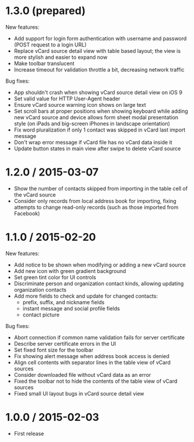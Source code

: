 # 1.3.0 (prepared)

New features:

* Add support for login form authentication with username and password (POST
  request to a login URL)
* Replace vCard source detail view with table based layout; the view is more
  stylish and easier to expand now
* Make toolbar translucent
* Increase timeout for validation throttle a bit, decreasing network traffic

Bug fixes:

* App shouldn't crash when showing vCard source detail view on iOS 9
* Set valid value for HTTP User-Agent header
* Ensure vCard source warning icon shows on large text
* Set scroll bars at proper positions when showing keyboard while adding new
  vCard source and device allows form sheet modal presentation style (on iPads
  and big-screen iPhones in landscape orientation)
* Fix word pluralization if only 1 contact was skipped in vCard last
  import message
* Don't wrap error message if vCard file has no vCard data inside it
* Update button states in main view after swipe to delete vCard source

# 1.2.0 / 2015-03-07

* Show the number of contacts skipped from importing in the table cell of the
  vCard source
* Consider only records from local address book for importing, fixing attempts
  to change read-only records (such as those imported from Facebook)

# 1.1.0 / 2015-02-20

New features:

* Add notice to be shown when modifying or adding a new vCard source
* Add new icon with green gradient background
* Set green tint color for UI controls
* Discriminate person and organization contact kinds, allowing updating
  organization contacts
* Add more fields to check and update for changed contacts:
  - prefix, suffix, and nickname fields
  - instant message and social profile fields
  - contact picture

Bug fixes:

* Abort connection if common name validation fails for server certificate
* Describe server certificate errors in the UI
* Set fixed font size for the toolbar
* Fix showing alert message when address book access is denied
* Align cell contents with separator lines in the table view of vCard sources
* Consider downloaded file without vCard data as an error
* Fixed the toolbar not to hide the contents of the table view of vCard sources
* Fixed small UI layout bugs in vCard source detail view

# 1.0.0 / 2015-02-03

* First release
